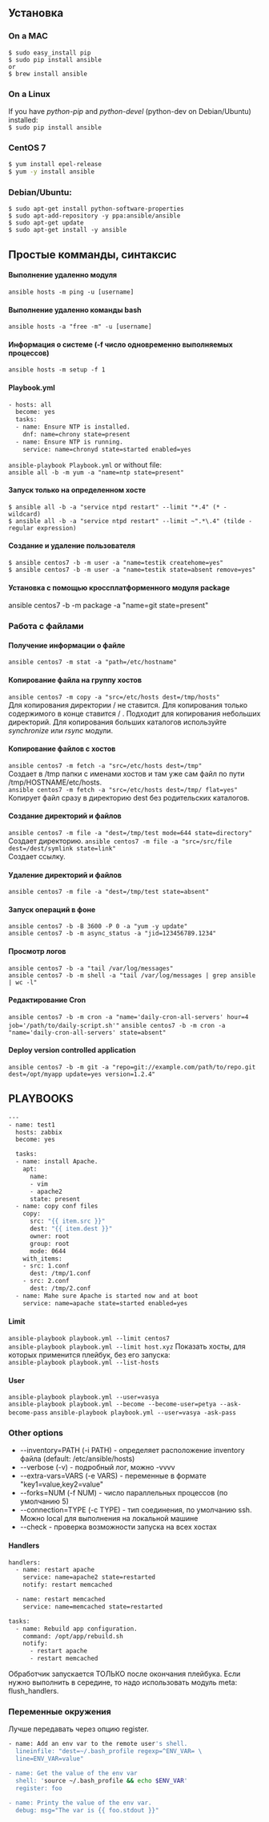 ## Установка
### On a MAC
``` console
$ sudo easy_install pip
$ sudo pip install ansible
or
$ brew install ansible
```
### On a Linux
If you have *python-pip* and *python-devel* (python-dev on Debian/Ubuntu) installed:  
```$ sudo pip install ansible ```
### CentOS 7
``` bash
$ yum install epel-release
$ yum -y install ansible
```
### Debian/Ubuntu:
``` console
$ sudo apt-get install python-software-properties
$ sudo apt-add-repository -y ppa:ansible/ansible
$ sudo apt-get update
$ sudo apt-get install -y ansible
```

## Простые комманды, синтаксис
#### Выполнение удаленно модуля
``` ansible hosts -m ping -u [username] ```
#### Выполнение удаленно команды bash
```ansible hosts -a "free -m" -u [username] ```
#### Информация о системе (-f число одновременно выполняемых процессов)
```ansible hosts -m setup -f 1```

#### Playbook.yml
``` bash
- hosts: all
  become: yes
  tasks:
  - name: Ensure NTP is installed.
    dnf: name=chrony state=present
  - name: Ensure NTP is running.
    service: name=chronyd state=started enabled=yes
```
```ansible-playbook Playbook.yml```
or without file:  
```ansible all -b -m yum -a "name=ntp state=present"```

#### Запуск только на определенном хосте
``` console
$ ansible all -b -a "service ntpd restart" --limit "*.4" (* - wildcard)
$ ansible all -b -a "service ntpd restart" --limit ~".*\.4" (tilde - regular expression)
```

#### Создание и удаление пользователя
``` console
$ ansible centos7 -b -m user -a "name=testik createhome=yes"
$ ansible centos7 -b -m user -a "name=testik state=absent remove=yes"
```
#### Установка с помощью кроссплатформенного модуля package
ansible centos7 -b -m package -a "name=git state=present"

### Работа с файлами
#### Получение информации о файле
```ansible centos7 -m stat -a "path=/etc/hostname"```
#### Копирование файла на группу хостов
```ansible centos7 -m copy -a "src=/etc/hosts dest=/tmp/hosts"```  
Для копирования директории / не ставится. Для копирования только содержимого в конце ставится / .
Подходит для копирования небольших директорий. Для копирования больших каталогов используйте *synchronize* или *rsync*  модули.  
#### Копирование файлов с хостов
```ansible centos7 -m fetch -a "src=/etc/hosts dest=/tmp"```  
Создает в /tmp папки с именами хостов и там уже сам файл по пути /tmp/HOSTNAME/etc/hosts.  
```ansible centos7 -m fetch -a "src=/etc/hosts dest=/tmp/ flat=yes"```  
Копирует файл сразу в директорию dest без родительских каталогов.  
#### Создание директорий и файлов 
```ansible centos7 -m file -a "dest=/tmp/test mode=644 state=directory"```  
Создает директорию.
```ansible centos7 -m file -a "src=/src/file dest=/dest/symlink state=link"```  
Создает ссылку.
#### Удаление директорий и файлов
```ansible centos7 -m file -a "dest=/tmp/test state=absent"```
#### Запуск операций в фоне
```ansible centos7 -b -B 3600 -P 0 -a "yum -y update"```  
```ansible centos7 -b -m async_status -a "jid=123456789.1234"```  
#### Просмотр логов
```ansible centos7 -b -a "tail /var/log/messages"```  
```ansible centos7 -b -m shell -a "tail /var/log/messages | grep ansible | wc -l"```  
#### Редактирование Cron
```ansible centos7 -b -m cron -a "name='daily-cron-all-servers' hour=4 job='/path/to/daily-script.sh'"``` 
```ansible centos7 -b -m cron -a "name='daily-cron-all-servers' state=absent"```
#### Deploy version controlled application
```ansible centos7 -b -m git -a "repo=git://example.com/path/to/repo.git dest=/opt/myapp update=yes version=1.2.4"```

## PLAYBOOKS
``` bash
---
- name: test1
  hosts: zabbix
  become: yes

  tasks:
  - name: install Apache.
    apt:
      name:
      - vim
      - apache2
      state: present
  - name: copy conf files
    copy:
      src: "{{ item.src }}"
      dest: "{{ item.dest }}"
      owner: root
      group: root
      mode: 0644
    with_items:
    - src: 1.conf
      dest: /tmp/1.conf
    - src: 2.conf
      dest: /tmp/2.conf
  - name: Mahe sure Apache is started now and at boot
    service: name=apache state=started enabled=yes
```
#### Limit
```ansible-playbook playbook.yml --limit centos7```  
```ansible-playbook playbook.yml --limit host.xyz```
Показать хосты, для которых применится плейбук, без его запуска:  
```ansible-playbook playbook.yml --list-hosts```  
#### User
```ansible-playbook playbook.yml --user=vasya```  
```ansible-playbook playbook.yml --become --become-user=petya --ask-become-pass```
```ansible-playbook playbook.yml --user=vasya -ask-pass```
### Other options
- --inventory=PATH (-i PATH) - определяет расположение inventory файла (default: /etc/ansible/hosts)
- --verbose (-v) - подробный лог, можно -vvvv
- --extra-vars=VARS (-e VARS) - переменные в формате "key1=value,key2=value"
- --forks=NUM (-f NUM) - число параллельных процессов (по умолчанию 5)
- --connection=TYPE (-c TYPE) - тип соединения, по умолчанию ssh. Можно local для выполнения на локальной машине
- --check - проверка возможности запуска на всех хостах
#### Handlers
``` bash
handlers:
  - name: restart apache
    service: name=apache2 state=restarted
    notify: restart memcached

  - name: restart memcached
    service: name=memcached state=restarted

tasks:
  - name: Rebuild app configuration.
    command: /opt/app/rebuild.sh
    notify:
      - restart apache
      - restart memcached
```
Обработчик запускается ТОЛЬКО после окончания плейбука. Если нужно выполнить в середине, то надо использовать модуль meta: flush_handlers.  
### Переменные окружения
Лучше передавать через опцию register.  
``` bash
- name: Add an env var to the remote user's shell.
  lineinfile: "dest=~/.bash_profile regexp=^ENV_VAR= \
  line=ENV_VAR=value"

- name: Get the value of the env var
  shell: 'source ~/.bash_profile && echo $ENV_VAR'
  register: foo

- name: Printy the value of the env var.
  debug: msg="The var is {{ foo.stdout }}" 
```
